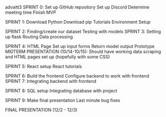 advaitt3
SPRINT 0:
Set up GitHub repository
Set up Discord
Determine meeting time
Finish MVP

SPRINT 1:
Download Python
Download pip
Tutorials
Environment Setup

SPRINT 2:
Finding/create our dataset
Testing with models
SPRINT 3:
Setting up flask
Routing
Data processing

SPRINT 4:
HTML Page
Set up input forms
Return model output
Prototype
MIDTERM PRESENTATION (10/14-10/15):
Should have working data scraping and HTML pages set up (hopefully with some CSS)

SPRINT 5:
React setup
React tutorials

SPRINT 6:
Build the frontend
Configure backend to work with frontend
SPRINT 7:
Integrating backend with frontend

SPRINT 8:
SQL setup
Integrating database with project

SPRINT 9:
Make final presentation
Last minute bug fixes

FINAL PRESENTATION (12/2 - 12/3)
